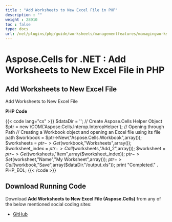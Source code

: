 ```yaml
---
title : "Add Worksheets to New Excel File in PHP" 
description : "" 
weight : 28910 
toc : false
type: docs
url: /net/plugins/php/guide/worksheets/managementfeatures/managingworksheets/add+worksheets+to+new+excel+file+in+php/
---
```


# Aspose.Cells for .NET : Add Worksheets to New Excel File in PHP


## Add Worksheets to New Excel File

Add Worksheets to New Excel File

**PHP Code**

{{< code lang="cs" >}}
        $dataDir = '';
        // Create Aspose.Cells Helper Object
        $ptr = new \COM('Aspose.Cells.Interop.InteropHelper');
        // Opening through Path
        // Creating a Workbook object and opening an Excel file using its file path
        $workbook = $ptr->New("Aspose.Cells.Workbook",array());
        $worksheets = $ptr->Get($workbook,"Worksheets",array());
        $worksheet_index = $ptr->Call($worksheets,"Add_2",array());
        $worksheet = $ptr->Get($worksheets,"Item",array($worksheet_index));
        $ptr->Set($worksheet,"Name","My Worksheet",array());
        $ptr->Call($workbook,"Save",array($dataDir."/output.xls"));
        print "Completed." . PHP_EOL;
{{< /code >}}

## Download Running Code

Download **Add Worksheets to New Excel File (Aspose.Cells)** from any of the below mentioned social coding sites:

*   [GitHub](https://github.com/aspose-cells/Aspose.Cells-for-.NET/blob/master/Plugins/Aspose_Cells_NET_for_PHP/src/aspose/cells/WorkingWithWorksheets/ManagementFeatures/ManagingWorksheets/AddingWorksheetsToNewExcelFile.php)

